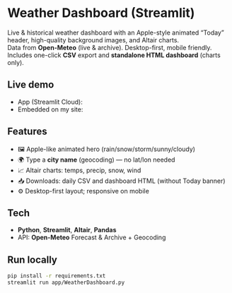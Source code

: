 # Weather Dashboard (Streamlit)

Live & historical weather dashboard with an Apple-style animated “Today” header, high-quality background images, and Altair charts.  
Data from **Open-Meteo** (live & archive). Desktop-first, mobile friendly.  
Includes one-click **CSV** export and **standalone HTML dashboard** (charts only).

## Live demo
- App (Streamlit Cloud): <!-- add when deployed -->  
- Embedded on my site: <!-- add your Pages URL -->

## Features
- 🖼️ Apple-like animated hero (rain/snow/storm/sunny/cloudy)
- 🌍 Type a **city name** (geocoding) — no lat/lon needed
- 📈 Altair charts: temps, precip, snow, wind
- 📥 Downloads: daily CSV and dashboard HTML (without Today banner)
- ⚙️ Desktop-first layout; responsive on mobile

## Tech
- **Python**, **Streamlit**, **Altair**, **Pandas**
- API: **Open-Meteo** Forecast & Archive + Geocoding

## Run locally
```bash
pip install -r requirements.txt
streamlit run app/WeatherDashboard.py
